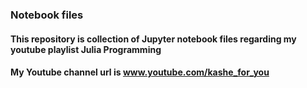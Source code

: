 ### Notebook files
#### This repository is collection of Jupyter notebook files regarding my youtube playlist Julia Programming
#### My Youtube channel url is www.youtube.com/kashe_for_you

